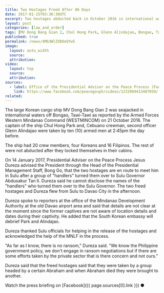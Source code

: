 ```yaml
---
title: Two Hostages Freed After 86 Days
date: 2017-01-15T03:36:36UTC
excerpt: Two hostages abducted back in October 2016 in international waters off Tawi-Tawi had been turned over to the government on 14 January 2017 after more than 2 months of captivity.
layout: post
categories: [law_and_order]
tags: [MV Dong Bang Gian 2, Chul Hong Park, Glenn Alindajao, Bongao, Tawi-Tawi, Armed Forces Western Mindanao Command, WESTMINCOM, Presidential Adviser on the Peace Process, Jesus Dureza, Moro National Liberation Front MNLF, seajack, hostage]
published: true
permalink: /news/4Mb3WlZXDOoQYw5
image:
  layout: auto_width
  source: 
  attribution: 
video:
  layout: top
  source: 
  attribution: 
sources:
  - label: Office of the Presidential Adviser on the Peace Process (Facebook)
    link: https://www.facebook.com/peacegovph/videos/1232969413407059/
related:
---
```


The large Korean cargo ship MV Dong Bang Gian 2 was seajacked in international waters off Bongao, Tawi-Tawi as reported by the Armed Forces Western Mindanao Command (WESTMINCOM) on 21 October 2016.
The captain of the ship Chul Hong Park and, Cebuano crewman, second officer Glenn Alindajao were taken by ten (10) armed men at 2:45pm the day before.

The ship had 20 crew members, four Koreans and 16 Filipinos. The rest of were not abducted after they locked themselves in their cabins.

On 14 January 2017, Presidential Adviser on the Peace Process Jesus Dureza advised the President through the Head of the Presidential Management Staff, Bong Go, that the two hostages are en route to meet him in Sulu after a group of "handlers" turned them over to Sulu Governor Abdusakur Tan II.
Dureza said he cannot disclose the names of the "handlers" who turned them over to the Sulu Governor.
The two freed hostages and Dureza flew from Sulu to Davao City in the afternoon.

Dureza spoke to reporters at the office of the Mindanao Development Authority at the old Davao airport area and said that details are not clear at the moment since the former captives are not aware of location details and dates during their captivity. He added that the South Korean embassy will debrief Park and Alindajao.

Dureza thanked Sulu officials for helping in the release of the hostages and acknowledged the help of the MNLF in the process.

"As far as I know, there is no ransom," Dureza said.
"We know the Philippine government policy, we don't engage in ransom negotiations but if there are some efforts taken by the private sector that is there concern and not ours."

Dureza said that the freed hostages said that they were taken by a group headed by a certain Abraham and when Abraham died they were brought to another.

Watch the press briefing on [Facebook]({{ page.sources[0].link }})
&#x25cf;
